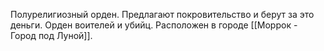 
Полурелигиозный орден. 
Предлагают покровительство и берут за это деньги. Орден воителей и убийц. 
Расположен в городе [[Моррок - Город под Луной]].